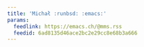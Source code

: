 ```yaml
---
title: 'Michał :runbsd: :emacs:'
params:
  feedlink: https://emacs.ch/@mms.rss
  feedid: 6ad8135d46ace2bc2e29cc8e68b3a666
---
```


